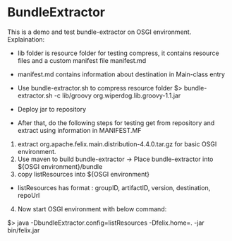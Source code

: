 BundleExtractor  
===============  
This is a demo and test bundle-extractor on OSGI environment.  
Explaination:  
- lib folder is resource folder for testing compress, it contains resource files and a custom manifest file manifest.md  
- manifest.md contains information about destination in Main-class entry  
- Use bundle-extractor.sh to compress resource folder
    $> bundle-extractor.sh -c lib/groovy org.wiperdog.lib.groovy-1.1.jar  
    
- Deploy jar to repository 
- After that, do the following steps for testing get from repository and extract using information in MANIFEST.MF  

1. extract org.apache.felix.main.distribution-4.4.0.tar.gz for basic OSGI environment.  
2. Use maven to build bundle-extractor -> Place bundle-extractor into ${OSGI environment}/bundle  
3. copy listResources into ${OSGI environment}  
  - listResources has format : groupID, artifactID, version, destination, repoUrl  
  
4. Now start OSGI environment with below command:  
  
  $> java -DbundleExtractor.config=listResources -Dfelix.home=. -jar bin/felix.jar
